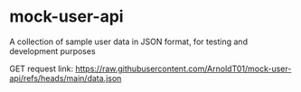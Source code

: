 # mock-user-api
A collection of sample user data in JSON format, for testing and development purposes

GET request link: https://raw.githubusercontent.com/ArnoldT01/mock-user-api/refs/heads/main/data.json
